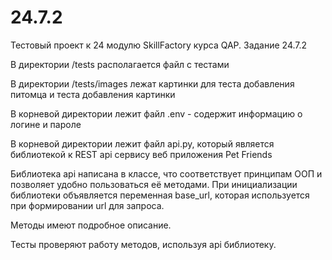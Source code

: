 # 24.7.2
Тестовый проект к 24 модулю SkillFactory курса QAP. Задание 24.7.2

В директории /tests располагается файл с тестами

В директории /tests/images лежат картинки для теста добавления питомца и теста добавления картинки

В корневой директории лежит файл .env - содержит информацию о логине и пароле

В корневой директории лежит файл api.py, который является библиотекой к REST api сервису веб приложения Pet Friends

Библиотека api написана в классе, что соответствует принципам ООП и позволяет удобно пользоваться её методами. При инициализации библиотеки объявляется переменная base_url, которая используется при формировании url для запроса.

Методы имеют подробное описание.

Тесты проверяют работу методов, используя api библиотеку.
